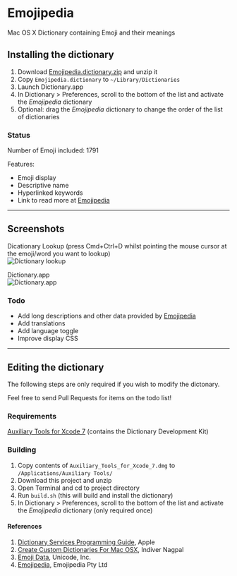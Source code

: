 # Emojipedia
Mac OS X Dictionary containing Emoji and their meanings

## Installing the dictionary
1. Download [Emojipedia.dictionary.zip](https://github.com/gingerbeardman/Emojipedia/releases/download/20160717/Emojipedia.dictionary.zip) and unzip it
2. Copy `Emojipedia.dictionary` to `~/Library/Dictionaries`
3. Launch Dictionary.app
4. In Dictionary > Preferences, scroll to the bottom of the list and activate the *Emojipedia* dictionary
5. Optional: drag the *Emojipedia* dictionary to change the order of the list of dictionaries

### Status
Number of Emoji included: 1791

Features: 
* Emoji display
* Descriptive name
* Hyperlinked keywords
* Link to read more at [Emojipedia](http://emojipedia.org)

---

## Screenshots

Dicationary Lookup (press Cmd+Ctrl+D whilst pointing the mouse cursor at the emoji/word you want to lookup)  
![Dictionary lookup](https://github.com/gingerbeardman/Emojipedia/blob/master/screenshot_dictionary_lookup.png)

Dictionary.app  
![Dictionary.app](https://github.com/gingerbeardman/Emojipedia/blob/master/screenshot_dictionary_app.png)

### Todo
* Add long descriptions and other data provided by [Emojipedia](http://emojipedia.org)
* Add translations
* Add language toggle
* Improve display CSS

---

## Editing the dictionary

The following steps are only required if you wish to modify the dictonary. 

Feel free to send Pull Requests for items on the todo list!

### Requirements

[Auxiliary Tools for Xcode 7](http://adcdownload.apple.com/Developer_Tools/Auxiliary_Tools_for_Xcode_7/Auxiliary_Tools_for_Xcode_7.dmg) (contains the Dictionary Development Kit)

### Building

1. Copy contents of `Auxiliary_Tools_for_Xcode_7.dmg` to `/Applications/Auxiliary Tools/`
2. Download this project and unzip
3. Open Terminal and cd to project directory
4. Run `build.sh` (this will build and install the dictionary)
5. In Dictionary > Preferences, scroll to the bottom of the list and activate the *Emojipedia* dictionary (only required once)

#### References
1. [Dictionary Services Programming Guide](https://developer.apple.com/library/mac/documentation/UserExperience/Conceptual/DictionaryServicesProgGuide/Introduction/Introduction.html#//apple_ref/doc/uid/TP40006152-CH1-SW1), Apple
2. [Create Custom Dictionaries For Mac OSX](http://blog.nagpals.com/mac-dictionaries/), Indiver Nagpal
3. [Emoji Data](http://unicode.org/emoji/charts/emoji-list.html), Unicode, Inc.
4. [Emojipedia](http://emojipedia.org), Emojipedia Pty Ltd
